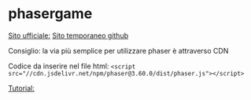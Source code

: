 # phasergame

[Sito ufficiale:](https://phaser.io/)
[Sito temporaneo github](https://github.com/photonstorm/phaser)

Consiglio: la via più semplice per utilizzare phaser è attraverso CDN

Codice da inserire nel file html:
`<script src="//cdn.jsdelivr.net/npm/phaser@3.60.0/dist/phaser.js"></script>`


[Tutorial:](https://blog.ourcade.co/posts/2020/make-first-phaser-3-game-modern-javascript-part1/)